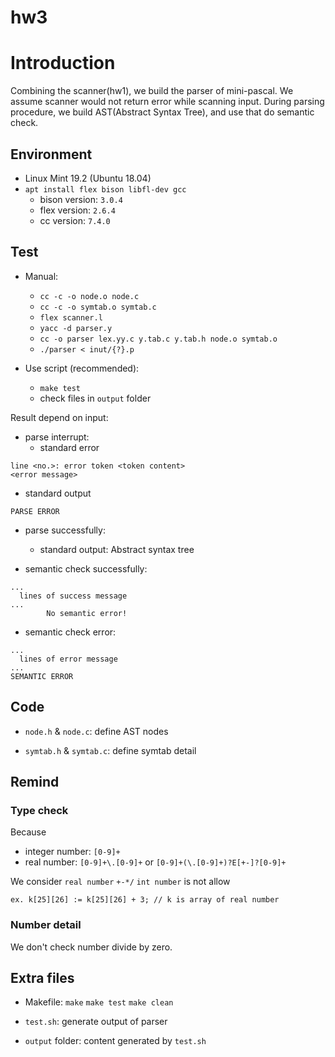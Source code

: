 # hw3
# Introduction
Combining the scanner(hw1), we build the parser of mini-pascal.
We assume scanner would not return error while scanning input. During parsing procedure, we build AST(Abstract Syntax Tree), and use that do semantic check.

## Environment
- Linux Mint 19.2 (Ubuntu 18.04)
- `apt install flex bison libfl-dev gcc`
  - bison version: `3.0.4`
  - flex version: `2.6.4`
  - cc version: `7.4.0`

## Test
- Manual:
  - `cc -c -o node.o node.c`
  - `cc -c -o symtab.o symtab.c`
  - `flex scanner.l`
  - `yacc -d parser.y`
  - `cc -o parser lex.yy.c y.tab.c y.tab.h node.o symtab.o`
  - `./parser < inut/{?}.p`

- Use script (recommended):
  - `make test`
  - check files in `output` folder

Result depend on input:
- parse interrupt:
  - standard error
```
line <no.>: error token <token content>
<error message>
```

  - standard output
```
PARSE ERROR
```

- parse successfully:
  - standard output: Abstract syntax tree

- semantic check successfully:
```
...
  lines of success message
...
        No semantic error!       
```

- semantic check error:
```
...
  lines of error message
...
SEMANTIC ERROR
```

## Code
- `node.h` & `node.c`:
define AST nodes

- `symtab.h` & `symtab.c`:
define symtab detail

## Remind
### Type check
Because
- integer number: `[0-9]+`
- real number: `[0-9]+\.[0-9]+` or `[0-9]+(\.[0-9]+)?E[+-]?[0-9]+`

We consider `real number` `+-*/` `int number` is not allow
```
ex. k[25][26] := k[25][26] + 3; // k is array of real number
```

### Number detail
We don't check number divide by zero.


## Extra files
- Makefile:
`make` `make test` `make clean`

- `test.sh`:
generate output of parser

- `output` folder:
content generated by `test.sh`
